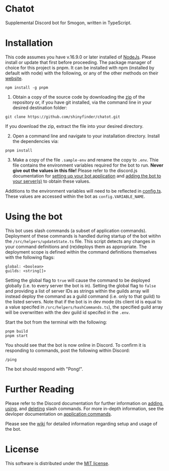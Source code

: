 # Chatot
Supplemental Discord bot for Smogon, written in TypeScript.

# Installation
This code assumes you have v.16.9.0 or later installed of [NodeJs](https://nodejs.org/en/). Please install or update that first before proceeding. The package manager of choice for this project is pnpm. It can be installed with npm (installed by default with node) with the following, or any of the other methods on their [website](https://pnpm.io/installation).

`npm install -g pnpm`

1. Obtain a copy of the source code by downloading the [zip](https://github.com/shinyfinder/chatot-smogon/archive/refs/heads/main.zip) of the repository or, if you have git installed, via the command line in your desired destination folder:

`git clone https://github.com/shinyfinder/chatot.git`

If you download the zip, extract the file into your desired directory.

2. Open a command line and navigate to your installation directory. Install the dependencies via:

`pnpm install`

3. Make a copy of the file `.sample-env` and rename the copy to `.env`. Thie file contains the environment variables required for the bot to run. **Never give out the values in this file!** Please refer to the discord.js documentation for [setting up your bot application](https://discordjs.guide/preparations/setting-up-a-bot-application.html) and [adding the bot to your server(s)](https://discordjs.guide/preparations/adding-your-bot-to-servers.html) to obtain these values.

Additions to the environment variables will need to be reflected in [config.ts](.blob/main/src/config.ts). These values are accessed within the bot as `config.VARIABLE_NAME`.

# Using the bot
This bot uses slash commands (a subset of application commands). Deployment of these commands is handled during startup of the bot witihn the `/src/helpers/updateState.ts` file. This script detects any changes in your command definitions and (re)deploys them as appropriate. The deployment scope is defined within the command definitions themselves with the following flags:

```
global: <boolean>
guilds: <string[]>
```
Setting the global flag to `true` will cause the command to be deployed globally (i.e. to every server the bot is in). Setting the global flag to `false` and providing a list of server IDs as strings within the guilds array will instead deploy the command as a guild command (i.e. only to that guild) to the listed servers. Note that if the bot is in dev mode (its client id is equal to a value specifed in `/src/helpers/hashCommands.ts`), the specified guild array will be overwritten with the dev guild id specifed in the `.env`. 

Start the bot from the terminal with the following:

```
pnpm build
pnpm start
```

You should see that the bot is now online in Discord. To confirm it is responding to commands, post the following within Discord:

`/ping`

The bot should respond with "Pong!".

# Further Reading
Please refer to the Discord documentation for further information on [adding](https://discordjs.guide/creating-your-bot/creating-commands.html), [using](https://discordjs.guide/interactions/slash-commands.html), and [deleting](https://discordjs.guide/creating-your-bot/deleting-commands.html) slash commands. For more in-depth information, see the devloper documentation on [application commands](https://discord.com/developers/docs/interactions/application-commands).

Please see the [wiki](https://github.com/shinyfinder/chatot-smogon/wiki) for detailed information regarding setup and usage of the bot.

# License
This software is distributed under the [MIT license](./blob/main/LICENSE).